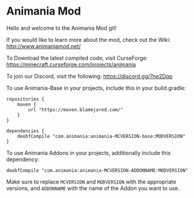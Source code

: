 # Animania Mod

Hello and welcome to the Animania Mod git!

If you would like to learn more about the mod, check out the Wiki: http://www.animaniamod.net/

To Download the latest compiled code, visit CurseForge: https://minecraft.curseforge.com/projects/animania

To join our Discord, visit the following: https://discord.gg/7ne2Dqp

To use Animania-Base in your projects, include this in your build.gradle:
```
repositories {
	maven {
		url "https://maven.blamejared.com/"
	}
}

dependencies {
	deobfCompile "com.animania:animania-MCVERSION-base:MODVERSION" 
}
```

To use Animania Addons in your projects, additionally include this dependency:
```
deobfCompile "com.animania:animania-MCVERSION-ADDONNAME:MODVERSION" 
```
Make sure to replace `MCVERSION` and `MODVERSION` with the appropriate versions, and `ADDONNAME` with the name of the Addon you want to use.
